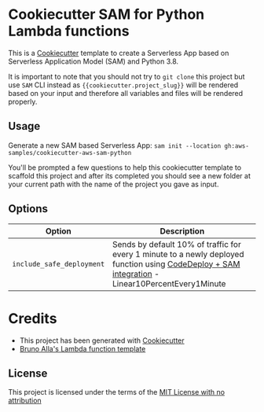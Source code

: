# Cookiecutter SAM for Python Lambda functions

This is a [Cookiecutter](https://github.com/audreyr/cookiecutter) template to create a Serverless App based on Serverless Application Model (SAM) and Python 3.8.

It is important to note that you should not try to `git clone` this project but use `SAM` CLI instead as ``{{cookiecutter.project_slug}}`` will be rendered based on your input and therefore all variables and files will be rendered properly.

## Usage

Generate a new SAM based Serverless App: `sam init --location gh:aws-samples/cookiecutter-aws-sam-python`

You'll be prompted a few questions to help this cookiecutter template to scaffold this project and after its completed you should see a new folder at your current path with the name of the project you gave as input.

## Options

Option | Description
------------------------------------------------- | ---------------------------------------------------------------------------------
`include_safe_deployment` | Sends by default 10% of traffic for every 1 minute to a newly deployed function using [CodeDeploy + SAM integration](https://github.com/awslabs/serverless-application-model/blob/master/docs/safe_lambda_deployments.rst) - Linear10PercentEvery1Minute

# Credits

* This project has been generated with [Cookiecutter](https://github.com/audreyr/cookiecutter)
* [Bruno Alla's Lambda function template](https://github.com/browniebroke/cookiecutter-lambda-function)

License
-------

This project is licensed under the terms of the [MIT License with no attribution](/LICENSE)
